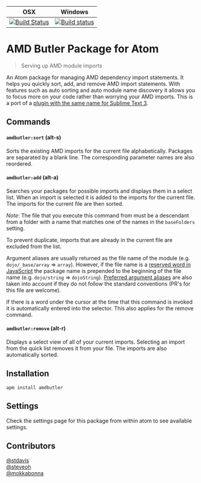 OSX | Windows
------------|------------
[![Build Status](http://img.shields.io/travis/agrc/atom-amdbutler/master.svg)](https://travis-ci.org/agrc/atom-amdbutler) | [![Build status](https://img.shields.io/appveyor/ci/stdavis/atom-amdbutler/master.svg)](https://ci.appveyor.com/project/stdavis/atom-amdbutler/branch/master)

# AMD Butler Package for Atom

>Serving up AMD module imports

An Atom package for managing AMD dependency import statements. It helps you quickly sort, add, and remove AMD import statements. With features such as auto sorting and auto module name discovery it allows you to focus more on your code rather than worrying your AMD imports. This is a port of a [plugin with the same name for Sublime Text 3](https://github.com/agrc/AmdButler).

## Commands
#### `amdbutler:sort` (alt-s)
Sorts the existing AMD imports for the current file alphabetically. Packages are separated by a blank line. The corresponding parameter names are also reordered.

#### `amdbutler:add` (alt-a)
Searches your packages for possible imports and displays them in a select list. When an import is selected it is added to the imports for the current file. The imports for the current file are then sorted.

*Note*: The file that you execute this command from must be a descendant from a folder with a name that matches one of the names in the `baseFolders` setting.

To prevent duplicate, imports that are already in the current file are excluded from the list.

Argument aliases are usually returned as the file name of the module (e.g. `dojo/_base/array` => `array`). However, if the file name is a [reserved word in JavaScript](https://developer.mozilla.org/en-US/docs/Web/JavaScript/Reference/Lexical_grammar) the package name is prepended to the beginning of the file name (e.g. `dojo/string` => `dojoString`). [Preferred argument aliases](lib/data/preferred-argument-aliases.js) are also taken into account if they do not follow the standard conventions (PR's for this file are welcome).

If there is a word under the cursor at the time that this command is invoked it is automatically entered into the selector. This also applies for the remove command.

#### `amdbutler:remove` (alt-r)
Displays a select view of all of your current imports. Selecting an import from the quick list removes it from your file. The imports are also automatically sorted.

## Installation
`apm install amdbutler`

## Settings
Check the settings page for this package from within atom to see available settings.

## Contributors
[@stdavis](http://github.com/stdavis)  
[@steveoh](http://github.com/steveoh)  
[@mokkabonna](http://github.com/mokkabonna)  
